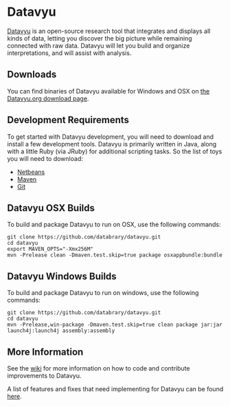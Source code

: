 # Datavyu

[Datavyu](http://datavyu.org/) is an open-source research tool that integrates and displays all kinds of data, letting you discover the big picture while remaining connected with raw data. Datavyu will let you build and organize interpretations, and will assist with analysis.

## Downloads
You can find binaries of Datavyu available for Windows and OSX on [the Datavyu.org download page](http://datavyu.org/download/).

## Development Requirements

To get started with Datavyu development, you will need to download and install a few development tools. Datavyu is primarily written in Java, along with a little Ruby (via JRuby) for additional scripting tasks. So the list of toys you will need to download:

* [Netbeans](http://www.netbeans.org/)
* [Maven](http://maven.apache.org/)
* [Git](http://git-scm.com/)

## Datavyu OSX Builds

To build and package Datavyu to run on OSX, use the following commands:

	git clone https://github.com/databrary/datavyu.git
	cd datavyu
	export MAVEN_OPTS="-Xmx256M"
	mvn -Prelease clean -Dmaven.test.skip=true package osxappbundle:bundle

## Datavyu Windows Builds

To build and package Datavyu to run on windows, use the following commands:

	git clone https://github.com/databrary/datavyu.git
	cd datavyu
	mvn -Prelease,win-package -Dmaven.test.skip=true clean package jar:jar launch4j:launch4j assembly:assembly

## More Information

See the [wiki](https://github.com/databrary/datavyu/wiki) for more information on how to code and contribute improvements to Datavyu.

A list of features and fixes that need implementing for Datavyu can be found [here](https://www.pivotaltracker.com/projects/495691#).

